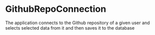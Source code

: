 # GithubRepoConnection
The application connects to the Github repository of a given user and selects selected data from it and then saves it to the database
